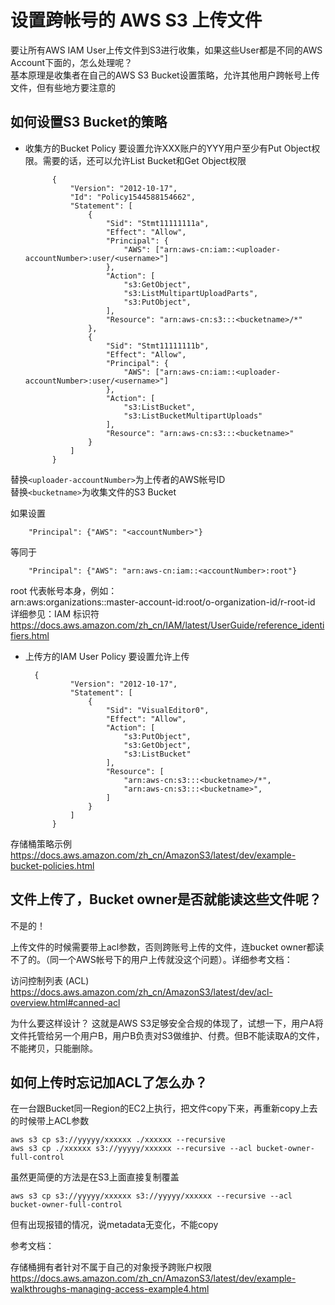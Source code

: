 # 设置跨帐号的 AWS S3 上传文件

要让所有AWS IAM User上传文件到S3进行收集，如果这些User都是不同的AWS Account下面的，怎么处理呢？  
基本原理是收集者在自己的AWS S3 Bucket设置策略，允许其他用户跨帐号上传文件，但有些地方要注意的

## 如何设置S3 Bucket的策略

* 收集方的Bucket Policy 要设置允许XXX账户的YYY用户至少有Put Object权限。需要的话，还可以允许List Bucket和Get Object权限

            {  
                "Version": "2012-10-17",  
                "Id": "Policy1544588154662",  
                "Statement": [  
                    {  
                        "Sid": "Stmt11111111a",  
                        "Effect": "Allow",  
                        "Principal": {  
                            "AWS": ["arn:aws-cn:iam::<uploader-accountNumber>:user/<username>"]  
                        },  
                        "Action": [  
                            "s3:GetObject",  
                            "s3:ListMultipartUploadParts",  
                            "s3:PutObject",  
                        ],  
                        "Resource": "arn:aws-cn:s3:::<bucketname>/*"  
                    },  
                    {  
                        "Sid": "Stmt11111111b",  
                        "Effect": "Allow",  
                        "Principal": {  
                            "AWS": ["arn:aws-cn:iam::<uploader-accountNumber>:user/<username>"]  
                        },  
                        "Action": [   
                            "s3:ListBucket",  
                            "s3:ListBucketMultipartUploads"  
                        ],  
                        "Resource": "arn:aws-cn:s3:::<bucketname>"  
                    }  
                ]  
            }  
  
替换`<uploader-accountNumber>`为上传者的AWS帐号ID  
替换`<bucketname>`为收集文件的S3 Bucket
  
如果设置    

        "Principal": {"AWS": "<accountNumber>"}

等同于  

        "Principal": {"AWS": "arn:aws-cn:iam::<accountNumber>:root"}
        
root 代表帐号本身，例如：  
arn:aws:organizations::master-account-id:root/o-organization-id/r-root-id  
详细参见：IAM 标识符  
https://docs.aws.amazon.com/zh_cn/IAM/latest/UserGuide/reference_identifiers.html

* 上传方的IAM User Policy 要设置允许上传

        {  
                "Version": "2012-10-17",  
                "Statement": [  
                    {  
                        "Sid": "VisualEditor0",  
                        "Effect": "Allow",  
                        "Action": [  
                            "s3:PutObject",  
                            "s3:GetObject",  
                            "s3:ListBucket"  
                        ],  
                        "Resource": [  
                            "arn:aws-cn:s3:::<bucketname>/*",  
                            "arn:aws-cn:s3:::<bucketname>",  
                        ]  
                    }  
                ]  
            }  


存储桶策略示例
https://docs.aws.amazon.com/zh_cn/AmazonS3/latest/dev/example-bucket-policies.html

## 文件上传了，Bucket owner是否就能读这些文件呢？

不是的！

上传文件的时候需要带上acl参数，否则跨账号上传的文件，连bucket owner都读不了的。（同一个AWS帐号下的用户上传就没这个问题）。详细参考文档：

访问控制列表 (ACL)
https://docs.aws.amazon.com/zh_cn/AmazonS3/latest/dev/acl-overview.html#canned-acl

为什么要这样设计？
这就是AWS S3足够安全合规的体现了，试想一下，用户A将文件托管给另一个用户B，用户B负责对S3做维护、付费。但B不能读取A的文件，不能拷贝，只能删除。

## 如何上传时忘记加ACL了怎么办？

在一台跟Bucket同一Region的EC2上执行，把文件copy下来，再重新copy上去的时候带上ACL参数

    aws s3 cp s3://yyyyy/xxxxxx ./xxxxxx --recursive
    aws s3 cp ./xxxxxx s3://yyyyy/xxxxxx --recursive --acl bucket-owner-full-control

虽然更简便的方法是在S3上面直接复制覆盖

    aws s3 cp s3://yyyyy/xxxxxx s3://yyyyy/xxxxxx --recursive --acl bucket-owner-full-control

但有出现报错的情况，说metadata无变化，不能copy

参考文档：

存储桶拥有者针对不属于自己的对象授予跨账户权限
https://docs.aws.amazon.com/zh_cn/AmazonS3/latest/dev/example-walkthroughs-managing-access-example4.html
